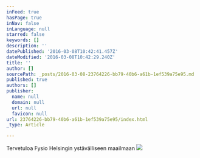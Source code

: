 ```yaml
---
inFeed: true
hasPage: true
inNav: false
inLanguage: null
starred: false
keywords: []
description: ''
datePublished: '2016-03-08T10:42:41.457Z'
dateModified: '2016-03-08T10:42:29.240Z'
title: ''
author: []
sourcePath: _posts/2016-03-08-23764226-bb79-40b6-a61b-1ef539a75e95.md
published: true
authors: []
publisher:
  name: null
  domain: null
  url: null
  favicon: null
url: 23764226-bb79-40b6-a61b-1ef539a75e95/index.html
_type: Article

---
```

Tervetuloa Fysio Helsingin ystävälliseen maailmaan ![](https://the-grid-user-content.s3-us-west-2.amazonaws.com/d961c23a-048f-4eec-9aa5-56fc76cb99ec.png)